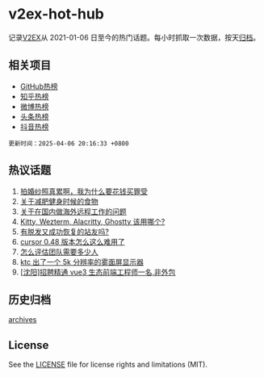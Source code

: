 # v2ex-hot-hub

 记录[V2EX](https://www.v2ex.com/)从 2021-01-06 日至今的热门话题。每小时抓取一次数据，按天[归档](archives)。
 
 ## 相关项目

- [GitHub热榜](https://github.com/lonnyzhang423/github-hot-hub)
- [知乎热榜](https://github.com/lonnyzhang423/zhihu-hot-hub)
- [微博热榜](https://github.com/lonnyzhang423/weibo-hot-hub)
- [头条热榜](https://github.com/lonnyzhang423/toutiao-hot-hub)
- [抖音热榜](https://github.com/lonnyzhang423/douyin-hot-hub)


 `更新时间：2025-04-06 20:16:33 +0800`

## 热议话题

1. [拍婚纱照真累啊，我为什么要花钱买罪受](https://www.v2ex.com/t/1123495)
1. [关于减肥健身时候的食物](https://www.v2ex.com/t/1123514)
1. [关于在国内做海外远程工作的问题](https://www.v2ex.com/t/1123484)
1. [Kitty, Wezterm, Alacritty, Ghostty 该用哪个?](https://www.v2ex.com/t/1123532)
1. [有脱发又成功恢复的站友吗?](https://www.v2ex.com/t/1123496)
1. [cursor 0.48 版本怎么这么难用了](https://www.v2ex.com/t/1123462)
1. [怎么评估团队需要多少人](https://www.v2ex.com/t/1123451)
1. [ktc 出了一个 5k 分辨率的雾面屏显示器](https://www.v2ex.com/t/1123483)
1. [[沈阳]招聘精通 vue3 生态前端工程师一名,非外包](https://www.v2ex.com/t/1123512)

## 历史归档

[archives](archives)

## License

See the [LICENSE](LICENSE) file for license rights and limitations (MIT).

